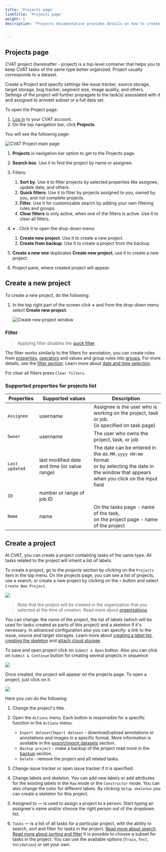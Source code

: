```yaml
---
title: 'Projects page'
linkTitle: 'Projects page'
weight: 1
description: 'Projects documentation provides details on how to create the CVAT project, load the CVAT project from a backup, aand navigate through the project.'


---
```


## Projects page

CVAT project (hereinafter - project) is a top-level container that helps you to keep CVAT tasks of the same type better organized.
Project usually corresponds to a dataset.

Create a Project and specify settings like issue tracker, source storage, target storage, bug tracker, segment size, image quality, and others. Settings of the project will further propagate to the task(s) assosiated with it and assigned to annotet subset or a full data set.

To open the Project page:

1. [Log in](https://app.cvat.ai/) to your CVAT account.
2. On the top navigation bar, click **Projects**.

You will see the following page:


![CVAT Project main page](../../../images/cvat-project-main-page.png)




1. **Projects** is navigation bar option to get to the Projects page.
2. **Search box**. Use it to find the project by name or assignee.
3. Filters:

      1. **Sort by**. Use it to filter projects by selected properties like assignee, update date, and others.
      2.  **Quick filters**. Use it to filter by projects assigned to you, owned by you, and not complete projects.
      3. **Filter**. Use it for customizable search by adding your own filtering rules and groups.
      4. **Clear filters** is only active, when one of the filters is active. Use it to clear all filters.
4. **+** . Click it to open the drop-down menu:

      1. **Create new project**. Use it to create a new project.
      2.  **Create from backup**. Use it to create a project from the backup.
5. **Create a new one** duplicates **Create new project**, use it to create a new project.
6. Project pane, where created project will appear.


## Create a new project

To create a new project, do the following:

1. In the top right part of the screen click **+** and from the drop-down menu select **Create new project**.

     ![Create new project window](../../../images/create_new_project.png)





### Filter

> Applying filter disables the [quick filter][quick-filters].

The filter works similarly to the filters for annotation,
you can create rules from [properties](#supported-properties-for-projects-list),
[operators][operators] and values and group rules into [groups][groups].
For more details, see the [filter section][create-filter].
Learn more about [date and time selection][data-and-time].

For clear all filters press `Clear filters`.

### Supported properties for projects list

| Properties     | Supported values                             | Description                                 |
| -------------- | -------------------------------------------- | ------------------------------------------- |
| `Assignee`     | username                                     | Assignee is the user who is working on the project, task or job. <br>(is specified on task page) |
| `Owner`        | username                                     | The user who owns the project, task, or job |
| `Last updated` | last modified date and time (or value range) | The date can be entered in the `dd.MM.yyyy HH:mm` format <br>or by selecting the date in the window that appears <br>when you click on the input field |
| `ID`           | number or range of job ID                    |                                             |
| `Name`         | name                                         | On the tasks page - name of the task,<br> on the project page - name of the project |

## Create a project

At CVAT, you can create a project containing tasks of the same type.
All tasks related to the project will inherit a list of labels.

To create a project, go to the projects section by clicking on the `Projects` item in the top menu.
On the projects page, you can see a list of projects, use a search,
or create a new project by clicking on the `+` button and select `Create New Project`.

![](/images/image190.jpg)

> Note that the project will be created in the organization that you selected at the time of creation.
> Read more about [organizations](/docs/manual/advanced/organization/).

You can change: the name of the project, the list of labels
(which will be used for tasks created as parts of this project) and a skeleton if it's necessary.
In advanced configuration also you can specify: a link to the issue, source and target storages.
Learn more about [creating a label list](/docs/manual/basics/creating_an_annotation_task/#labels),
[creating the skeleton](/docs/manual/advanced/annotation-with-skeletons/creating-the-skeleton/) and [attach cloud storage](/docs/manual/basics/attach-cloud-storage/).

To save and open project click on `Submit & Open` button. Also you
can click on `Submit & Continue` button for creating several projects in sequence

![](/images/image191.jpg)

Once created, the project will appear on the projects page. To open a project, just click on it.

![](/images/image192_mapillary_vistas.jpg)

Here you can do the following:

1. Change the project's title.
1. Open the `Actions` menu. Each button is responsible for a specific function in the `Actions` menu:
   - `Export dataset`/`Import dataset` - download/upload annotations or annotations and images in a specific format.
     More information is available in the [export/import datasets](/docs/manual/advanced/export-import-datasets/)
     section.
   - `Backup project` - make a backup of the project read more in the [backup](/docs/manual/advanced/backup/) section.
   - `Delete` - remove the project and all related tasks.
1. Change issue tracker or open issue tracker if it is specified.
1. Change labels and skeleton.
   You can add new labels or add attributes for the existing labels in the `Raw` mode or the `Constructor` mode.
   You can also change the color for different labels.
   By clicking `Setup skeleton` you can create a skeleton for this project.

1. Assigned to — is used to assign a project to a person.
   Start typing an assignee's name and/or choose the right person out of the dropdown list.
1. `Tasks` — is a list of all tasks for a particular project, with the ability to search,
   sort and filter for tasks in the project.
   [Read more about search](/docs/manual/advanced/search/).
   [Read more about sorting and filter](/docs/manual/advanced/filter/#sort-and-filter-projects-tasks-and-jobs)
It is possible to choose a subset for tasks in the project. You can use the available options
(`Train`, `Test`, `Validation`) or set your own.

[create-filter]: /docs/manual/advanced/filter/#create-a-filter
[operators]: /docs/manual/advanced/filter/#supported-operators-for-properties
[groups]: /docs/manual/advanced/filter/#groups
[data-and-time]: /docs/manual/advanced/filter#date-and-time-selection
[sorting]: /docs/manual/advanced/filter/#sort-by
[quick-filters]: /docs/manual/advanced/filter/#quick-filters
